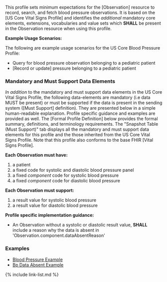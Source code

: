 
This profile sets minimum expectations for the [Observation] resource to record, search, and fetch blood pressure observations. It is based on the [US Core Vital Signs Profile] and identifies the *additional* mandatory core elements, extensions, vocabularies and value sets which **SHALL** be present in the Observation resource when using this profile.

**Example Usage Scenarios:**

The following are example usage scenarios for the US Core Blood Pressure Profile:

- Query for blood pressure observation belonging to a pediatric patient
- [Record or update] pressure belonging to a pediatric patient

### Mandatory and Must Support Data Elements

*In addition* to the mandatory and must support data elements in the US Core Vital Signs Profile, the following data-elements are mandatory (i.e data MUST be present) or must be supported if the data is present in the sending system ([Must Support] definition). They are presented below in a simple human-readable explanation. Profile specific guidance and examples are provided as well.  The [Formal Profile Definition] below provides the  formal summary, definitions, and terminology requirements.  The "Snapshot Table (Must Support)" tab displays all the mandatory and must support data elements for this profile and the those inherited from the US Core Vital Signs Profile.  Note that this profile also conforms to the base FHIR [Vital Signs Profile].

**Each Observation must have:**

1.  a patient
1.  a fixed code for systolic and diastolic blood pressure panel
1.  a fixed *component* code for systolic blood pressure
1.  a fixed *component* code for diastolic blood pressure

**Each Observation must support:**

1.  a result value for systolic blood pressure
1.  a result value for diastolic blood pressure

**Profile specific implementation guidance:**

- An Observation without a systolic or diastolic result value, **SHALL** include a reason why the data is absent in 'Observation.component.dataAbsentReason'

### Examples

- [Blood Pressure Example](Observation-blood-pressure.html)
- [Bp Data Absent Example](Observation-bp-data-absent.html)

{% include link-list.md %}
